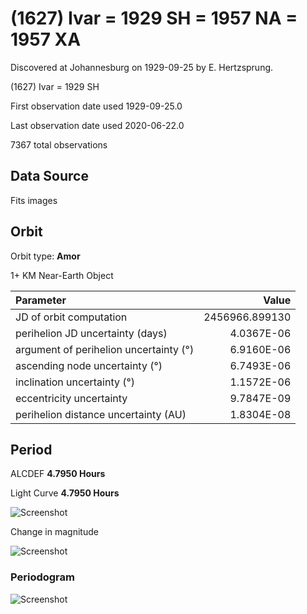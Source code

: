 # (1627) Ivar = 1929 SH = 1957 NA = 1957 XA

Discovered at Johannesburg on 1929-09-25 by E. Hertzsprung.

(1627) Ivar = 1929 SH

First observation date used	1929-09-25.0

Last observation date used	2020-06-22.0

7367 total observations

## Data Source

Fits images

## Orbit

Orbit type: **Amor**

1+ KM Near-Earth Object

Parameter | Value
| :--- | ---:
JD of orbit computation		|	2456966.899130
perihelion JD uncertainty (days) |	4.0367E-06
argument of perihelion uncertainty (°) |	6.9160E-06
ascending node uncertainty (°)	|	6.7493E-06
inclination uncertainty (°)	|	1.1572E-06
eccentricity uncertainty	|	9.7847E-09
perihelion distance uncertainty (AU)  |	1.8304E-08

## Period
ALCDEF 		**4.7950  Hours**

Light Curve	**4.7950  Hours**

![Screenshot](https://github.com/renefiedel/MASTER-THESIS/blob/b6423479cec4b047d649aaefb979d2f6a51c4314/Project/Asteroids%20NEAs/1627%20Ivar/Output%20Ivar/phaseplot.png)

Change in magnitude

![Screenshot](https://github.com/renefiedel/MASTER-THESIS/blob/5f69380cc7cc047c14598c4f5a218eed997ec0ca/Project/Asteroids%20NEAs/1627%20Ivar/Output%20Ivar/New_light_curve_Ivar1627.png)

### Periodogram

![Screenshot](https://github.com/renefiedel/MASTER-THESIS/blob/990a405c4e170a127607a4406df196e05907b171/Project/Asteroids%20NEAs/1627%20Ivar/Output%20Ivar/period.png)
